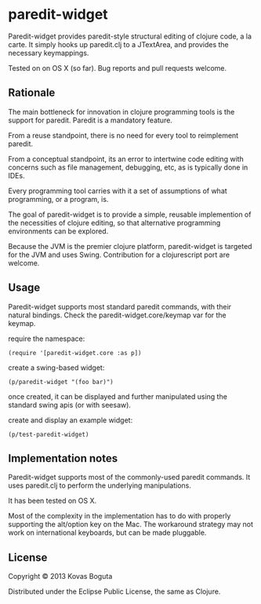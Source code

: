 # paredit-widget

Paredit-widget provides paredit-style structural editing of clojure code, a la carte. It simply hooks up paredit.clj to a JTextArea, and provides the necessary keymappings.

Tested on on OS X (so far). Bug reports and pull requests welcome. 

## Rationale

The main bottleneck for innovation in clojure programming tools is the support for paredit. Paredit is a mandatory feature.

From a reuse standpoint, there is no need for every tool to reimplement paredit.

From a conceptual standpoint, its an error to intertwine code editing with concerns such as file management, debugging, etc, as is typically done in IDEs.

Every programming tool carries with it a set of assumptions of what programming, or a program, is. 

The goal of paredit-widget is to provide a simple, reusable implemention of the necessities of clojure editing, so that alternative programming environments can be explored.

Because the JVM is the premier clojure platform, paredit-widget is targeted for the JVM and uses Swing. Contribution for a clojurescript port are welcome.

## Usage

Paredit-widget supports most standard paredit commands, with their natural bindings. Check the paredit-widget.core/keymap var for the keymap. 

require the namespace:

    (require '[paredit-widget.core :as p])

create a swing-based widget:

    (p/paredit-widget "(foo bar)") 

once created, it can be displayed and further manipulated using the standard swing apis (or with seesaw).

create and display an example widget:

    (p/test-paredit-widget)
  
## Implementation notes

Paredit-widget supports most of the commonly-used paredit commands. It uses paredit.clj to perform the underlying manipulations.

It has been tested on OS X.

Most of the complexity in the implementation has to do with properly supporting the alt/option key on the Mac. The workaround strategy may not work on international keyboards, but can be made pluggable.






## License

Copyright © 2013 Kovas Boguta

Distributed under the Eclipse Public License, the same as Clojure.
